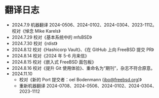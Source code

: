 # 翻译日志


- 2024.7.9 机器翻译 2024-0506、2024-0102、2024-0304、2023-1112。校对《悼念 Mike Karels》
- 2024.7.29 校对《基本系统中的 mfsBSD》
- 2024.7.30 校对《rdist》
- 2024.8.12 校对《Hashicorp Vault》、《在 GitHub 上向 FreeBSD 提交 PR》
- 2024.8.14 校对《2024 年 5-6 月来信》
- 2024.8.15 校对《嵌入式 FreeBSD 面包板》
- 2024.8.16 校对《提升 Git 使用体验》、重命名为“期刊”，杂志不符合原意。
- 2024.11.10
  - 校对《新的 Port 提交者：oel Bodenmann (jbo@freebsd.org)》
  - 重新机器翻译 2024-0708、2024-0506、2024-0102、2024-0304、2023-1112

